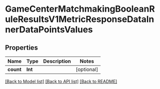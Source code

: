 # GameCenterMatchmakingBooleanRuleResultsV1MetricResponseDataInnerDataPointsValues

## Properties
Name | Type | Description | Notes
------------ | ------------- | ------------- | -------------
**count** | **Int** |  | [optional] 

[[Back to Model list]](../README.md#documentation-for-models) [[Back to API list]](../README.md#documentation-for-api-endpoints) [[Back to README]](../README.md)


